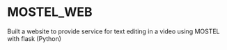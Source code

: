 # MOSTEL_WEB
Built a website to provide service for text editing in a video using MOSTEL with flask (Python)

